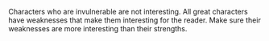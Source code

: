 Characters who are invulnerable are not interesting.
All great characters have weaknesses that make them interesting for the reader. Make sure their weaknesses are more interesting than their strengths.
